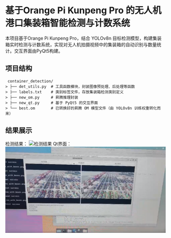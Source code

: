 # 基于Orange Pi Kunpeng Pro 的无人机港口集装箱智能检测与计数系统

本项⽬基于Orange Pi Kunpeng Pro，结合 YOLOv8n ⽬标检测模型，构建集装箱实时检测与计数系统，实现对无人机拍摄视频中的集装箱的⾃动识别与数量统计。交互界面由PyQt5构建。
## 项目结构
```
 container_detection/ 
> ├── det_utils.py	# ⼯具函数模块，封装图像预处理、后处理等函数
> ├── labels.txt	# 类别标签文件，存放集装箱检测类别定义
> ├── new_om.py	    # 昇腾推理封装 
> ├── new_qt.py	    # 基于 PyQt5 的交互界面
> └── best.om	    # 已转换好的昇腾 OM 模型文件（由 YOLOv8n 训练权重转化而来） 
```
## 结果展示
检测结果：
![检测结果](/imgs/result.png)
Qt界面：
![Qt界面](/imgs/qt.png)
